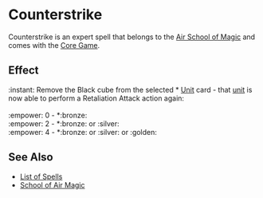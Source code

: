 # Counterstrike

Counterstrike is an expert spell that belongs to the [Air School of Magic](school_of_air_magic.md) and comes with the [Core Game](../content.md).


## Effect

:instant: Remove the Black cube from the selected \* [Unit](../units.md) card - that [unit](../units.md) is now able to perform a Retaliation Attack action again:<br><br>:empower: 0 - \*:bronze:<br>:empower: 2 - \*:bronze: or :silver:<br>:empower: 4 - \*:bronze: or :silver: or :golden:


## See Also

- [List of Spells](../spells.md)
- [School of Air Magic](school_of_air_magic.md)
